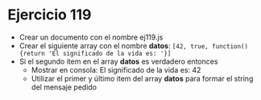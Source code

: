 # Ejercicio 119

* Crear un documento con el nombre ej119.js
* Crear el siguiente array con el nombre **datos**: `[42, true, function() {return 'El significado de la vida es: '}]`
* Si el segundo item en el array **datos** es verdadero entonces
  * Mostrar en consola: El significado de la vida es: 42
  * Utilizar el primer y último item del array **datos** para formar el string del mensaje pedido



